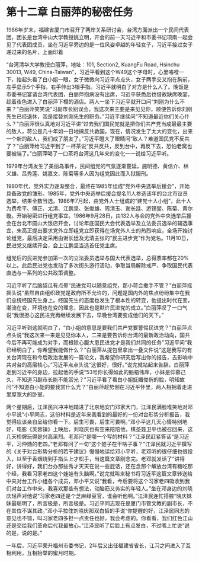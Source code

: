 # 第十二章 白丽萍的秘密任务

1986年岁末，福建省厦门市召开了两岸关系研讨会，台湾方面派出一个民间代表团，团长是台湾中山大学教授姚立明，开会的前一天习近平和市委书记项南一起会见了代表团成员，坐在习近平旁边的是一位风姿卓越的年轻女子，习近平接过女子递过来的名片，上面印着

“台湾清华大学教授白丽萍，地址：101, Section2, KuangFu Road, Hsinchu 30013, W49, China-Taiwan”，习近平看到这个W49这个字母时，心里咯噔一下，抬起头看了白小姐一眼，女子微微向习近平点点头，女子两手交叉抱在胸前，左手显示5个手指，右手伸出3根手指。习近平就明白了对方是什么人了。晚饭是市委书记宴请台湾代表团，白丽萍抱病没有出席，习近平获悉后也借故缺席晚宴，趁着夜色进入了白丽萍下榻的酒店。两人一坐下习近平就开口问“刘刚为什么不来？”白丽萍笑笑说“习副市长别误会，我这次来主要是来见见你，顺便告诉你刘刚先生已经退休，我是接替刘刚先生的职务。”习近平继续问“不知道最近你们关心什么？”白丽萍很认真地对习近平讲“过去我们国民党就是把你们共产党当成最最主要的敌人，蒋公是几十年如一日地搞反共救国，现在，情况发生了太大的变化，出来一个新的敌人，我们成了朋友了。”习近平瞪大了眼睛问“敌人？难道国民党不反共了？”白丽萍给习近平到了一杯茶说“反共反共，反到台中，再反下去，恐怕老窝也要被端了。”白丽萍喝了一口茶将台湾这几年来的变化一一说给习近平听。

1979年台湾发生了美丽岛事件，民间组党的气氛逐渐蔓延，施明德、黄信介、林义雄、吕秀莲、姚嘉文、陈菊等多人因为组党因此而入狱服刑。

1980年代，党外实力逐渐整合，最终在1985年组成“党外中央选举后援会”，开始具备政党的雏形。1985年，党外中央选举后援会提名11人参选该年的台北市议员选举，结果全数当选。1986年7月起，由党外人士组成的“建党十人小组”，此十人为费希平、傅正、尤清、江鹏坚、张俊雄、周清玉、谢长廷、游锡堃、陈菊、黄尔璇。开始秘密进行组党事宜。1986年9月28日，由132人与会的党外中央选举后援会在台北市圆山大饭店开会，讨论年底国民大会代表选举及立法委员选举的辅选事宜，朱高正提出要求党外立即组党立即获得在场党外人士的热烈响应，全场开始讨论组党，最后决定采用由谢长廷及尤清主张的“民主进步党”作为党名。11月10日，民进党又继续开会，会上江鹏坚当选首任党主席。

组党后的民进党参加第一次的立法委员选举与国大代表选举，总得票率都在20%以上。此后民进党也发动了多次街头游行活动，争取当局解除戒严、争取国民代表直选与一系列的公共政策调整。

习近平听了后脑袋瓜有点晕“民进党可以随意组党，那小蒋会撒手不管？”白丽萍摇摇头说“虽然自由组织政党是政府所不允许的，问题是国内外的焦点纷纷集中在我们总统经国先生身上。经国先生的态度也发生了根本性的转变，他提出时代在变，潮流在变，环境也在变的理念，因此也是默许民进党的成立。”白丽萍叹了一口气说“我很担心这民进党再继续发展下去，早晚台湾要变成他们的天下。”

习近平听到这就明白了，“白小姐的意思是要我们共产党要警惕民进党？”白丽萍点点头说“我这次来一来是见见你本人，二来是要告诉你台湾的最新政治动向，国共今后不再可能成为对手，而根除心腹大患民进党才是我们共同的任务”习近平问“我已经明白了，你希望我能做什么？”白丽萍从提包里拿出一叠文件说“这是我写的有关台湾现在和今后政治发展的一篇论文，我希望你研究后写出你的报告，去影响中共对台的高层核心。”习近平点点头说“这很好，很好。”说完就站起来告辞。白丽萍走到习近平的身边，拉起他的手说“53号你长得如此的魁梧伟岸，小妹是仰慕己久，不知道习副市长能不能赏光？”习近平看了看白小姐妩媚俊俏的脸，明知故问“不知道白小姐的要我赏什么光？”白丽萍趁势倒在习近平怀里，两人相拥着走进里屋宽大的卧室。

两个星期后，江泽民兴冲冲地踏进了北京地安门邓家大门，江泽民满脸堆笑地对邓小平说“小平同志，这份材料是近年来我看到的最好的一份对台形势分析报告，我觉得应该亲自呈给你看一下。后生可畏，后生可畏啊。”邓小平这几天心情特别地好，电影《芙蓉镇》上映后，刘晓庆也有空来陪陪他，棋圣聂卫平也被召回来，这几天桥牌玩得是兴高采烈。老邓问“是哪一个写的材料？”江泽民赶紧答话“是习近平，习仲勋的老四。”老邓有问了一句“这个娃子在干啥子事？”江泽民就习近平撰写的《关于对台形势分析的若干建议》慢慢地读给邓小平听，老邓听的很仔细也很投入，以至于香烟烧到手指头上才松手，当这篇文章刚念完。老邓就发话了“讲得好，讲得好，我们台办那些秀才天天在说一些屁话，还在念那个解放台湾有糖吃那个经，我看习家老四这个娃娃有头脑啊。”说完就叫来秘书将习近平这篇文章转送给中央对台工作小组各个成员，邓小平又说“我看，今后要将这个习家老四吸收到我们对台工作中来，我喜欢那些有想法，动脑筋又务实的年轻人。”坐在邓身边的刘晓庆轻声对他说“习家老四还是个芝麻绿豆官，谁会听他啊。”江泽民连忙搭腔“晓庆妹妹最聪明了，所言极是，所言极是。习近平同志现在是厦门市管文教的副市长，不在其位不谋其政。”邓小平拉住刘晓庆那双白皙的手说“你提醒的好，江泽民同志的意见也不错，叫习家老四多担一点责任也好，我会考虑的。你看看，我们红色江山还是交给我们革命后代我最放心。”江泽民听了后脸上有点发白，不过嘴上忙说“说的是，说的是。”

一年后，习近平荣升福州市委书记，2年后又出任福建省省长，江习之间进入了互相利用，互相抬举的蜜月时期。
